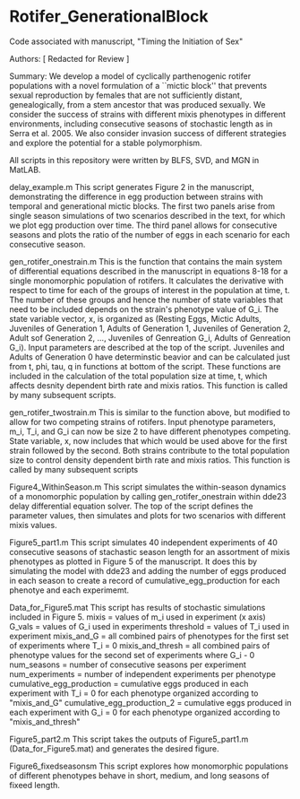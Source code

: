# Rotifer_GenerationalBlock
Code associated with manuscript, "Timing the Initiation of Sex" 

Authors: [ Redacted for Review ]

Summary: We develop a model of cyclically parthenogenic rotifer populations with a novel formulation of a ``mictic block'' that prevents sexual reproduction by females that are not sufficiently distant, genealogically, from a stem ancestor that was produced sexually. We consider the success of strains with different mixis phenotypes in different environments, including consecutive seasons of stochastic length as in Serra et al. 2005. We also consider invasion success of different strategies and explore the potential for a stable polymorphism. 

All scripts in this repository were written by BLFS, SVD, and MGN in MatLAB. 

delay_example.m 
    This script generates Figure 2 in the manuscript, demonstrating the difference in egg production between strains with temporal and generational mictic blocks. The first two panels arise from single season simulations of two scenarios described in the text, for which we plot egg production over time. The third panel allows for consecutive seasons and plots the ratio of the number of eggs in each scenario for each consecutive season. 

gen_rotifer_onestrain.m 
    This is the function that contains the main system of differential equations described in the manuscript in equations 8-18 for a single monomorphic population of rotifers. It calculates the derivative with respect to time for each of the groups of interest in the population at time, t. The number of these groups and hence the number of state variables that need to be included depends on the strain's phenotype value of G_i. The state variable vector, x, is organized as (Resting Eggs, Mictic Adults, Juveniles of Generation 1, Adults of Generation 1, Juveniles of Generation 2, Adult sof Generation 2, ..., Juveniles of Genreation G_i, Adults of Genreation G_i). Input parameters are described at the top of the script. Juveniles and Adults of Generation 0 have determinstic beavior and can be calculated just from t, phi, tau, q in functions at bottom of the script. These functions are included in the calculation of the total population size at time, t, which affects desnity dependent birth rate and mixis ratios. 
    This function is called by many subsequent scripts. 
   
gen_rotifer_twostrain.m 
    This is similar to the function above, but modified to allow for two competing strains of rotifers. Input phenotype parameters, m_i, T_i, and G_i can now be size 2 to have different phenotypes competing. State variable, x, now includes that which would be used above for the first strain followed by the second. Both strains contribute to the total population size to control density dependent birth rate and mixis ratios.
    This function is called by many subsequent scripts 

Figure4_WithinSeason.m 
    This script simulates the within-season dynamics of a monomorphic population by calling gen_rotifer_onestrain within dde23 delay differential equation solver. The top of the script defines the parameter values, then simulates and plots for two scenarios with different mixis values. 

Figure5_part1.m 
    This script simulates 40 independent experiments of 40 consecutive seasons of stachastic season length for an assortment of mixis phenotypes as plotted in Figure 5 of the manuscript. It does this by simulating the model with dde23 and adding the number of eggs produced in each season to create a record of cumulative_egg_production for each phenotye and each experimemt. 

Data_for_Figure5.mat
    This script has results of stochastic simulations included in Figure 5. 
    mixis = values of m_i used in experiment (x axis)
    G_vals = values of G_i used in experiments
    threshold = values of T_i used in experiment 
    mixis_and_G = all combined pairs of phenotypes for the first set of experiments where T_i  = 0
    mixis_and_thresh = all combined pairs of phenotype values for the second set of experiments where G_i - 0 
    num_seasons = number of consecutive seasons per experiment
    num_experiments = number of independent experiments per phenotype
    cumulative_egg_production = cumulative eggs produced in each experiment with T_i = 0 for each phenotype organized according to "mixis_and_G" 
    cumulative_egg_production_2 = cumulative eggs produced in each experiment with G_i = 0 for each phenotype organized according to "mixis_and_thresh" 
    
Figure5_part2.m 
    This script takes the outputs of Figure5_part1.m (Data_for_Figure5.mat) and generates the desired figure. 
    
Figure6_fixedseasonsm 
    This script explores how monomorphic populations of different phenotypes behave in short, medium, and long seasons of fixeed length. 
    


